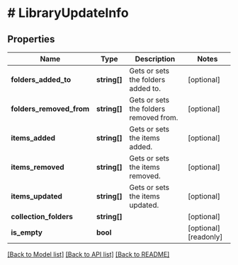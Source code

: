 # # LibraryUpdateInfo

## Properties

Name | Type | Description | Notes
------------ | ------------- | ------------- | -------------
**folders_added_to** | **string[]** | Gets or sets the folders added to. | [optional]
**folders_removed_from** | **string[]** | Gets or sets the folders removed from. | [optional]
**items_added** | **string[]** | Gets or sets the items added. | [optional]
**items_removed** | **string[]** | Gets or sets the items removed. | [optional]
**items_updated** | **string[]** | Gets or sets the items updated. | [optional]
**collection_folders** | **string[]** |  | [optional]
**is_empty** | **bool** |  | [optional] [readonly]

[[Back to Model list]](../../README.md#models) [[Back to API list]](../../README.md#endpoints) [[Back to README]](../../README.md)
